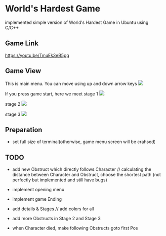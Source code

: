 # World's Hardest Game

 implemented simple version of World's Hardest Game in Ubuntu using C/C++

## Game Link
https://youtu.be/TmuEk3eB5pg


## Game View

This is main menu. You can move using up and down arrow keys 
<img src = "https://user-images.githubusercontent.com/48081162/172633711-43afcc41-cf09-4de4-af1e-d14af762d85b.png">

If you press game start, here we meet stage 1
<img src = "https://user-images.githubusercontent.com/48081162/172633731-7578d275-cf93-4a82-8c02-5a6b781b5a8c.png">

stage 2
<img src = "https://user-images.githubusercontent.com/48081162/172633742-312be50f-7bb4-4f43-a42f-fcb5c0331fed.png">

stage 3
<img src = "https://user-images.githubusercontent.com/48081162/172633756-d8843c53-45a7-4405-82f0-702db9b189fc.png">




## Preparation

- set full size of terminal(otherwise, game menu screen will be crahsed)



## TODO

- add new Obstruct which directly follows Character // calculating the distance between Character and Obstruct, choose the shortest path (not perfectly but implemented and still have bugs)

- implement opening menu

- implement game Ending

- add details & Stages // add colors for all

- add more Obstructs in Stage 2 and Stage 3

- when Character died, make following Obstructs goto first Pos


